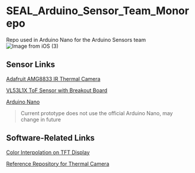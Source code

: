 # SEAL_Arduino_Sensor_Team_Monorepo
Repo used in Arduino Nano for the Arduino Sensors team
![Image from iOS (3)](https://user-images.githubusercontent.com/61093711/153973753-13589f93-dedd-4e28-80c0-79a9a4b773ad.jpg)

## Sensor Links
[Adafruit AMG8833 IR Thermal Camera](https://www.adafruit.com/product/3538)

[VL53L1X ToF Sensor with Breakout Board](https://shop.pimoroni.com/products/vl53l1x-breakout)

[Arduino Nano](https://store-usa.arduino.cc/products/arduino-nano?selectedStore=us) 
>Current prototype does not use the official Arduino Nano, may change in future

## Software-Related Links

[Color Interpolation on TFT Display](https://www.youtube.com/watch?v=A9F1ezGgaC4)

[Reference Repository for Thermal Camera](https://github.com/KrisKasprzak/SampleCode/blob/master/ThermalCamera_Fast.ino)
